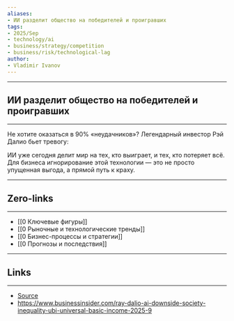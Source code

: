 ```yaml
---
aliases: 
- ИИ разделит общество на победителей и проигравших
tags:
- 2025/Sep
- technology/ai
- business/strategy/competition
- business/risk/technological-lag
author:
- Vladimir Ivanov
---
```

-----
##  ИИ разделит общество на победителей и проигравших 
-----
Не хотите оказаться в 90% «неудачников»? Легендарный инвестор Рэй Далио бьет тревогу: 

ИИ уже сегодня делит мир на тех, кто выиграет, и тех, кто потеряет всё. Для бизнеса игнорирование этой технологии — это не просто упущенная выгода, а прямой путь к краху.

---
## Zero-links
---
- [[0 Ключевые фигуры]]
- [[0 Рыночные и технологические тренды]]
- [[0 Бизнес-процессы и стратегии]]
- [[0 Прогнозы и последствия]]

---
## Links
---
- [Source](https://t.me/turboproject/2104)
- https://www.businessinsider.com/ray-dalio-ai-downside-society-inequality-ubi-universal-basic-income-2025-9